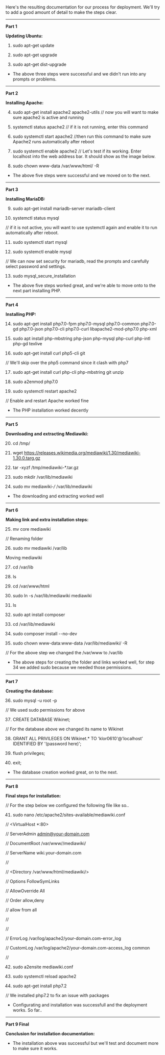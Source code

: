 
Here's the resulting documentation for our process for deployment. We'll try to add a good amount of detail to make the steps clear.


--------------------------------------------


**Part 1**

**Updating Ubuntu:**

1. sudo apt-get update

2. sudo apt-get upgrade

3. sudo apt-get dist-upgrade

* The above three steps were successful and we didn't run into any prompts or problems.


--------------------------------------------


**Part 2**

**Installing Apache:**

4. sudo apt-get install apache2 apache2-utils
// now you will want to make sure apache2 is active and running

5. systemctl status apache2
// if it is not running, enter this command

6. sudo systemctl start apache2
//then run this command to make sure Apache2 runs automatically after reboot

7. sudo systemctl enable apache2
// Let's test if its working. Enter localhost into the web address bar. It should show as the image below.

8. sudo chown www-data /var/www/html/ -R

* The above five steps were successful and we moved on to the next.


--------------------------------------------


**Part 3**

**Installing MariaDB:**

9. sudo apt-get install mariadb-server mariadb-client

10. systemctl status mysql

// if it is not active, you will want to use systemctl again and enable it to run automatically after reboot.

11. sudo systemctl start mysql

12. sudo systemctl enable mysql

// We can now set security for mariadb, read the prompts and carefully select password and settings.

13. sudo mysql_secure_installation

* The above five steps worked great, and we're able to move onto to the next part installing PHP.


--------------------------------------------


**Part 4**

**Installing PHP:**

14. sudo apt-get install php7.0-fpm php7.0-mysql php7.0-common php7.0-gd php7.0-json php7.0-cli php7.0-curl libapache2-mod-php7.0 php-xml

15. sudo apt install php-mbstring php-json php-mysql php-curl php-intl php-gd texlive

16. sudo apt-get install curl php5-cli git

// We'll skip over the php5 command since it clash with php7

17. sudo apt-get install curl php-cli php-mbstring git unzip

18. sudo a2enmod php7.0

19. sudo systemctl restart apache2

// Enable and restart Apache worked fine

* The PHP installation worked decently


--------------------------------------------


**Part 5**

**Downloading and extracting Mediawiki:**

20. cd /tmp/

21. wget https://releases.wikimedia.org/mediawiki/1.30/mediawiki-1.30.0.targ.gz

22. tar -xyzf /tmp/mediawiki-*.tar.gz

23. sudo mkdir /var/lib/mediawiki

24. sudo mv mediawiki-*/* /var/lib/mediawiki

* The downloading and extracting worked well


-----------------------------------------------


**Part 6**

**Making link and extra installation steps:**

25. mv core mediawiki

// Renaming folder

26. sudo mv mediawiki /var/lib

Moving mediawiki

27. cd /var/lib

28. ls

29. cd /var/www/html

30. sudo ln -s /var/lib/mediawiki mediawiki

31. ls

32. sudo apt install composer

33. cd /var/lib/mediawiki

34. sudo composer install --no-dev

35. sudo chown www-data:www-data /var/lib/mediawiki/ -R

// For the above step we changed the /var/www to /var/lib

* The above steps for creating the folder and links worked well, for step 34 we added sudo because we needed those permissions.


--------------------------------------------


**Part 7**

**Creating the database:**

36. sudo mysql -u root -p

// We used sudo permissions for above

37. CREATE DATABASE Wikinet;

// For the database above we changed its name to Wikinet

38. GRANT ALL PRIVILEGES ON Wikinet.* TO 'klor0610'@'localhost' IDENTIFIED BY '(password here)';

39. flush privileges;

40. exit;

* The database creation worked great, on to the next.


-------------------------------------------


**Part 8**

**Final steps for installation:**

// For the step below we configured the following file like so..

41. sudo nano /etc/apache2/sites-available/mediawiki.conf

// <VirtualHost *:80>

//    ServerAdmin admin@your-domain.com

//    DocumentRoot /var/www//mediawiki/

//    ServerName wiki.your-domain.com

//

//    <Directory /var/www/html/mediawiki/>

//        Options FollowSymLinks

//        AllowOverride All

//        Order allow,deny

//        allow from all

//    </Directory>

//

//    ErrorLog /var/log/apache2/your-domain.com-error_log

//    CustomLog /var/log/apache2/your-domain.com-access_log common

// </VirtualHost>

42. sudo a2ensite mediawiki.conf

43. sudo systemctl reload apache2

44. sudo apt-get install php7.2

// We installed php7.2 to fix an issue with packages

* Configurating and installation was successfull and the deployment works. So far..


-----------------------------------------


**Part 9 Final**

**Conclusion for installation documentation:**

* The installation above was successful but we'll test and document more to make sure it works.

